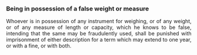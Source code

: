 ### Being in possession of a false weight or measure
<div style="text-align: justify">

Whoever is in possession of any instrument for weighing, or of any weight, or of any measure of length or capacity, which he knows to be false, intending that the same may be fraudulently used, shall be punished with imprisonment of either description for a term which may extend to one year, or with a fine, or with both.

</div>
